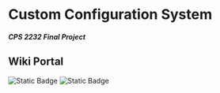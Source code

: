 # Custom Configuration System    
##### CPS 2232 Final Project
 
## Wiki Portal
![Static Badge](https://img.shields.io/badge/Wiki-EN-%237CFC00?style=flat&label=Wiki&labelColor=%237CFC00&color=%23cecbb1&link=https%3A%2F%2Fzst-1.gitbook.io%2Fcustom_configuration_system-wiki%2F)
![Static Badge](https://img.shields.io/badge/Wiki-CN-%237CFC00?style=flat&label=Wiki&labelColor=%237CFC00&color=%23cecbb1&link=https%3A%2F%2Fzst-1.gitbook.io%2Fcustom_configuration_system-wiki_cn%2F)
